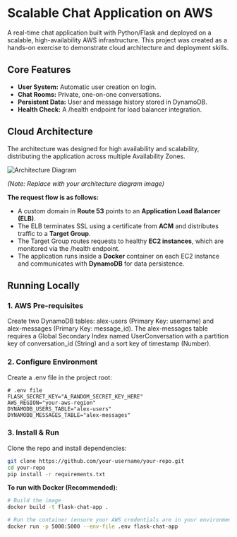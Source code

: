 # Scalable Chat Application on AWS
A real-time chat application built with Python/Flask and deployed on a scalable, high-availability AWS infrastructure. This project was created as a hands-on exercise to demonstrate cloud architecture and deployment skills.

## Core Features
* **User System:** Automatic user creation on login.
* **Chat Rooms:** Private, one-on-one conversations.
* **Persistent Data:** User and message history stored in DynamoDB.
* **Health Check:** A /health endpoint for load balancer integration.

## Cloud Architecture
The architecture was designed for high availability and scalability, distributing the application across multiple Availability Zones.

![Architecture Diagram](architecture-diagram.png)

*(Note: Replace with your architecture diagram image)*

**The request flow is as follows:**
* A custom domain in **Route 53** points to an **Application Load Balancer (ELB)**.
* The ELB terminates SSL using a certificate from **ACM** and distributes traffic to a **Target Group**.
* The Target Group routes requests to healthy **EC2 instances**, which are monitored via the /health endpoint.
* The application runs inside a **Docker** container on each EC2 instance and communicates with **DynamoDB** for data persistence.

## Running Locally

### 1. AWS Pre-requisites
Create two DynamoDB tables: alex-users (Primary Key: username) and alex-messages (Primary Key: message_id). The alex-messages table requires a Global Secondary Index named UserConversation with a partition key of conversation_id (String) and a sort key of timestamp (Number).

### 2. Configure Environment
Create a .env file in the project root:

```env
# .env file
FLASK_SECRET_KEY="A_RANDOM_SECRET_KEY_HERE"
AWS_REGION="your-aws-region"
DYNAMODB_USERS_TABLE="alex-users"
DYNAMODB_MESSAGES_TABLE="alex-messages"
```

### 3. Install & Run
Clone the repo and install dependencies:

```bash
git clone https://github.com/your-username/your-repo.git
cd your-repo
pip install -r requirements.txt
```

**To run with Docker (Recommended):**

```bash
# Build the image
docker build -t flask-chat-app .

# Run the container (ensure your AWS credentials are in your environment)
docker run -p 5000:5000 --env-file .env flask-chat-app
```
